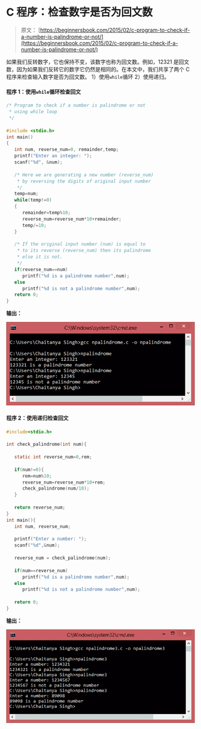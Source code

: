 # C 程序：检查数字是否为回文数

> 原文： [https://beginnersbook.com/2015/02/c-program-to-check-if-a-number-is-palindrome-or-not/](https://beginnersbook.com/2015/02/c-program-to-check-if-a-number-is-palindrome-or-not/)

如果我们反转数字，它也保持不变，该数字也称为回文数。例如，12321 是回文数，因为如果我们反转它的数字它仍然是相同的。在本文中，我们共享了两个 C 程序来检查输入数字是否为回文数。 1）使用`while`循环 2）使用递归。

#### 程序 1：使用`while`循环检查回文

```c
/* Program to check if a number is palindrome or not
 * using while loop
 */

#include <stdio.h>
int main()
{
   int num, reverse_num=0, remainder,temp;
   printf("Enter an integer: ");
   scanf("%d", &num);

   /* Here we are generating a new number (reverse_num)
    * by reversing the digits of original input number
    */
   temp=num;
   while(temp!=0)
   {
      remainder=temp%10;
      reverse_num=reverse_num*10+remainder;
      temp/=10;
   } 

   /* If the original input number (num) is equal to
    * to its reverse (reverse_num) then its palindrome
    * else it is not.
    */ 
   if(reverse_num==num) 
      printf("%d is a palindrome number",num);
   else
      printf("%d is not a palindrome number",num);
   return 0;
}
```

**输出：**

![checking_palindrome_number_output](img/4ebcd98e5eb8ed8b6cac3dc168a79a64.jpg)

#### 程序 2：使用递归检查回文

```c
#include<stdio.h>

int check_palindrome(int num){

   static int reverse_num=0,rem;

   if(num!=0){
      rem=num%10;
      reverse_num=reverse_num*10+rem;
      check_palindrome(num/10);
   }

   return reverse_num;
}
int main(){
   int num, reverse_num;

   printf("Enter a number: ");
   scanf("%d",&num);

   reverse_num = check_palindrome(num);

   if(num==reverse_num)
      printf("%d is a palindrome number",num);
   else
      printf("%d is not a palindrome number",num);

   return 0;
}

```

**输出：**

![palindrome_using_recursion](img/4e04f7d2912abd8e104730b34bd3fa3f.jpg)